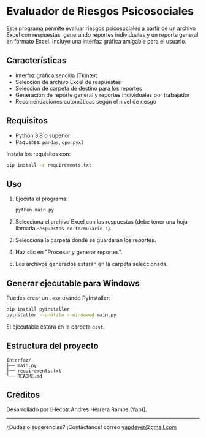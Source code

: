 # Evaluador de Riesgos Psicosociales

Este programa permite evaluar riesgos psicosociales a partir de un archivo Excel con respuestas, generando reportes individuales y un reporte general en formato Excel. Incluye una interfaz gráfica amigable para el usuario.

## Características

- Interfaz gráfica sencilla (Tkinter)
- Selección de archivo Excel de respuestas
- Selección de carpeta de destino para los reportes
- Generación de reporte general y reportes individuales por trabajador
- Recomendaciones automáticas según el nivel de riesgo

## Requisitos

- Python 3.8 o superior
- Paquetes: `pandas`, `openpyxl`

Instala los requisitos con:

```sh
pip install -r requirements.txt
```

## Uso

1. Ejecuta el programa:

   ```sh
   python main.py
   ```

2. Selecciona el archivo Excel con las respuestas (debe tener una hoja llamada `Respuestas de formulario 1`).
3. Selecciona la carpeta donde se guardarán los reportes.
4. Haz clic en "Procesar y generar reportes".
5. Los archivos generados estarán en la carpeta seleccionada.

## Generar ejecutable para Windows

Puedes crear un `.exe` usando PyInstaller:

```sh
pip install pyinstaller
pyinstaller --onefile --windowed main.py
```

El ejecutable estará en la carpeta `dist`.

## Estructura del proyecto

```
Interfaz/
├── main.py
├── requirements.txt
└── README.md
```

## Créditos

Desarrollado por [Hecotr Andres Herrera Ramos (Yap)].

---

¿Dudas o sugerencias? ¡Contáctanos!
correo yapdever@gmail.com
